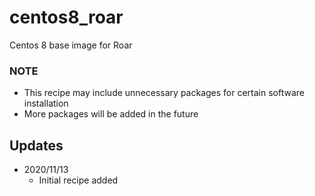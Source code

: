 # centos8_roar
Centos 8 base image for Roar

### NOTE ###
- This recipe may include unnecessary packages for certain software installation  
- More packages will be added in the future

## Updates ##
- 2020/11/13  
  - Initial recipe added
